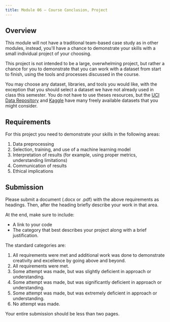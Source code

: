 ```yaml
---
title: Module 06 — Course Conclusion, Project
---
```


## Overview

This module will not have a traditional team-based case study as in other modules, instead, you'll have a chance to demonstrate your skills with a small individual project of your choosing.

This project is not intended to be a large, overwhelming project, but rather a chance for you to demonstrate that you can work with a dataset from start to finish, using the tools and processes discussed in the course.

You may choose any dataset, libraries, and tools you would like, with the exception that you should select a dataset we have not already used in class this semester. You do not have to use theses resources, but the [UCI Data Repository](https://archive.ics.uci.edu/ml/index.php) and [Kaggle](https://www.kaggle.com/) have many freely available datasets that you might consider.

## Requirements
For this project you need to demonstrate your skills in the following areas:

1. Data preprocessing
2. Selection, training, and use of a machine learning model
3. Interpretation of results (for example, using proper metrics, understanding limitations)
4. Communication of results
5. Ethical implications

## Submission
Please submit a document (.docx or .pdf) with the above requirements as headings. Then, after the heading briefly describe your work in that area.

At the end, make sure to include:

* A link to your code
* The category that best describes your project along with a brief justification.

The standard categories are:

1. All requirements were met and additional work was done to demonstrate creativity and excellence by going above and beyond.
2. All requirements were met.
3. Some attempt was made, but was slightly deficient in approach or understanding.
4. Some attempt was made, but was significantly deficient in approach or understanding.
5. Some attempt was made, but was extremely deficient in approach or understanding.
6.  No attempt was made.

Your entire submission should be less than two pages.
